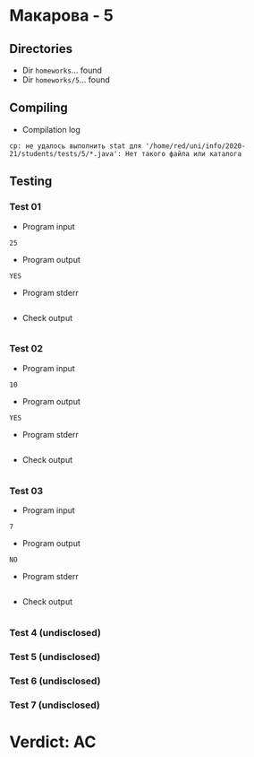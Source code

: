 # Макарова - 5
## Directories
- Dir `homeworks`... found
- Dir `homeworks/5`... found
## Compiling
- Compilation log
```
cp: не удалось выполнить stat для '/home/red/uni/info/2020-21/students/tests/5/*.java': Нет такого файла или каталога

```
## Testing
### Test 01
- Program input
```
25

```
- Program output
```
YES

```
- Program stderr
```

```
- Check output
```

```
### Test 02
- Program input
```
10

```
- Program output
```
YES

```
- Program stderr
```

```
- Check output
```

```
### Test 03
- Program input
```
7

```
- Program output
```
NO

```
- Program stderr
```

```
- Check output
```

```
### Test 4 (undisclosed)
### Test 5 (undisclosed)
### Test 6 (undisclosed)
### Test 7 (undisclosed)
# Verdict: AC
